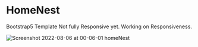 # HomeNest

Bootstrap5 Template
Not fully Responsive yet.
Working on Responsiveness.
 
![Screenshot 2022-08-06 at 00-06-01 homeNest](https://user-images.githubusercontent.com/95566104/183144787-6b380569-5fdc-4e9d-9a77-05e10a96b687.png)
